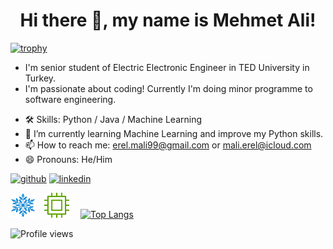 <div align="center"><h1>Hi there 👋, my name is Mehmet Ali!</h1></div>

[![trophy](https://github-profile-trophy.vercel.app/?username=mali-erel)](https://github.com/ryo-ma/github-profile-trophy)

<ul>
  <li>I'm senior student of Electric Electronic Engineer in TED University in Turkey.</li>
  <li>I'm passionate about coding! Currently I'm doing minor programme to software engineering.</li>
</ul>

- 🛠 Skills: Python / Java / Machine Learning
- 🌱 I’m currently learning Machine Learning and improve my Python skills. 
- 📫 How to reach me: erel.mali99@gmail.com or mali.erel@icloud.com 
- 😄 Pronouns: He/Him 


[<img src='https://cdn.jsdelivr.net/npm/simple-icons@3.0.1/icons/github.svg' alt='github' height='40'>](https://github.com/mali-erel)  [<img src='https://cdn.jsdelivr.net/npm/simple-icons@3.0.1/icons/linkedin.svg' alt='linkedin' height='40'>](https://www.linkedin.com/in/https://www.linkedin.com/in/malierel//)  


<a href='https://archiveprogram.github.com/'><img src='https://raw.githubusercontent.com/acervenky/animated-github-badges/master/assets/acbadge.gif' width='40' height='40'></a> <a href='https://docs.github.com/en/developers'><img src='https://raw.githubusercontent.com/acervenky/animated-github-badges/master/assets/devbadge.gif' width='40' height='40'></a> 
[![Top Langs](https://github-readme-stats.vercel.app/api/top-langs/?username=mali-erel)](https://github.com/anuraghazra/github-readme-stats)

![Profile views](https://gpvc.arturio.dev/mali-erel)  
